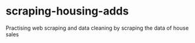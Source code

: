 # scraping-housing-adds
Practising web scraping and data cleaning by scraping the data of house sales
